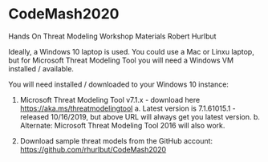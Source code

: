 # CodeMash2020
Hands On Threat Modeling Workshop Materials
Robert Hurlbut

Ideally, a Windows 10 laptop is used. You could use a Mac or Linxu laptop, but for Microsoft Threat Modeling Tool you will need a Windows VM installed / available.

You will need installed / downloaded to your Windows 10 instance:

1. Microsoft Threat Modeling Tool v7.1.x - download here https://aka.ms/threatmodelingtool
    a. Latest version is 7.1.61015.1 - released 10/16/2019, but above URL will always get you latest version.
    b. Alternate: Microsoft Threat Modeling Tool 2016 will also work.
    
2. Download sample threat models from the GitHub account: https://github.com/rhurlbut/CodeMash2020
